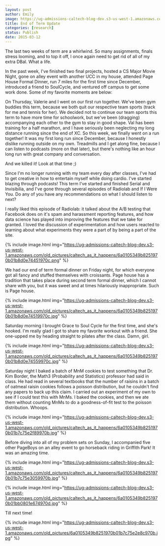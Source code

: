 ```yaml
---
layout: post
author: Emily
image: https://ug-admissions-caltech-blog-dev.s3-us-west-1.amazonaws.com/old_pictures/caltech_as_it_happens/6a0105349b8251970b01b8d0e743b2970c.jpg
title: End of Term Update 
categories: [research]
status: Publish
date: 2015-03-12
---
```



The last two weeks of term are a whirlwind. So many assignments, finals stress looming, and to top it off, I once again need to get rid of all of my extra DBal. What a life.

In the past week, I've finished two final projects, hosted a CS Major Movie Night, gone on alley event with another UCC in my house, attended Page House Formal Dinner, run 7 miles for the first time since December, introduced a friend to SoulCycle, and ventured off campus to get some work done. Some of my favorite moments are below:

On Thursday, Valerie and I went on our first run together. We've been gym buddies this term, because we both quit our respective team sports (track for me and tennis for her). We decided not to continue our team sports this term to have more time for schoolwork, but we've been (dragging) accompanying each other to the gym to stay in good shape. Val has been training for a half marathon, and I have seriously been neglecting my long distance running since the end of XC. So this week, we finally went on a run together! It was my first long run since December, because I honestly dislike running outside on my own. Treadmills and I get along fine, because I can listen to podcasts (more on that later), but there's nothing like an hour long run with great company and conversation.

And we killed it! Look at that time ;)

Since I'm no longer running with my team every day after classes, I've had to get creative in how to entertain myself while doing cardio. I've started blazing through podcasts! This term I've started and finished Serial and Invisibilia, and I've gone through several episodes of Radiolab and If I Were You. Do any of you have any recommendations on what I should listen to next?

I really liked this episode of Radiolab: it talked about the A/B testing that Facebook does on it's spam and harassment reporting features, and how data science has played into improving the features that we take for granted. I loved the discussion of experimentation and how users reacted to learning about what experiments they were a part of by being a part of the site.


{% include image.html img="https://ug-admissions-caltech-blog-dev.s3-us-west-1.amazonaws.com/old_pictures/caltech_as_it_happens/6a0105349b8251970b01b8d0e74451970c.png" %}

We had our end of term formal dinner on Friday night, for which everyone got all fancy and stuffed themselves with croissants. Page house has a tradition that takes place during second term formal dinner, which I cannot share with you, but it was sweet and at times hilariously inappropriate. Such is Page house.


{% include image.html img="https://ug-admissions-caltech-blog-dev.s3-us-west-1.amazonaws.com/old_pictures/caltech_as_it_happens/6a0105349b8251970b01b8d0e74519970c.jpg" %}

Saturday morning I brought Grace to Soul Cycle for the first time, and she's hooked. I'm really glad I got to share my favorite workout with a friend. She one-upped me by heading straight to pilates after the class. Damn, girl.


{% include image.html img="https://ug-admissions-caltech-blog-dev.s3-us-west-1.amazonaws.com/old_pictures/caltech_as_it_happens/6a0105349b8251970b01b8d0e74559970c.jpg" %}

Saturday night I baked a batch of MnM cookies to test something that Dr. Kim Border, the Math3 (Probability and Statistics) professor had said in class. He had read in several textbooks that the number of raisins in a batch of oatmeal raisin cookies follows a poisson distribution, but he couldn't find any papers to back up this claim. I carried out an experiment of my own to see if I could test this with MnMs. I baked the cookies, and then we ate them without counting MnMs to do a goodness-of-fit test to the poisson distribution. Whoops.


{% include image.html img="https://ug-admissions-caltech-blog-dev.s3-us-west-1.amazonaws.com/old_pictures/caltech_as_it_happens/6a0105349b8251970b01b7c75e2f89970b.jpg" %}

Before diving into all of my problem sets on Sunday, I accompanied five other PageBoys on an alley event to go horseback riding in Griffith Park! It was an amazing time.


{% include image.html img="https://ug-admissions-caltech-blog-dev.s3-us-west-1.amazonaws.com/old_pictures/caltech_as_it_happens/6a0105349b8251970b01b7c75e3059970b.jpg" %}


{% include image.html img="https://ug-admissions-caltech-blog-dev.s3-us-west-1.amazonaws.com/old_pictures/caltech_as_it_happens/6a0105349b8251970b01bb0801e674970d.jpg" %}

Till next time!

{% include image.html img="https://ug-admissions-caltech-blog-dev.s3-us-west-1.amazonaws.com/old_pictures/6a0105349b8251970b01b7c75e2e8c970b.jpg" %}
